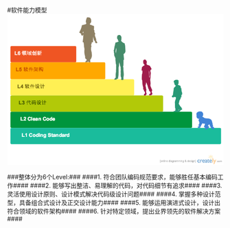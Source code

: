 
#软件能力模型
![软件能力模型](images/tech-growth-model/techGrowthModelII.png)

###整体分为6个Level:###
####1. 符合团队编码规范要求，能够胜任基本编码工作####
####2. 能够写出整洁、易理解的代码，对代码细节有追求####
####3. 灵活使用设计原则、设计模式解决代码级设计问题####
####4. 掌握多种设计范型，具备组合式设计及正交设计能力####
####5. 能够运用演进式设计，设计出符合领域的软件架构####
####6. 针对特定领域，提出业界领先的软件解决方案####

